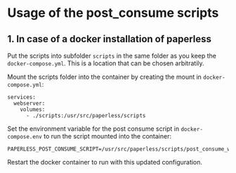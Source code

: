 # Usage of the post_consume scripts

##  1.  In case of a docker installation of paperless

Put the scripts into subfolder `scripts` in the same folder as you keep the `docker-compose.yml`. This is a location that can be chosen arbitratily.

Mount the scripts folder into the container by creating the mount in `docker-compose.yml`:

    services:
      webserver:
        volumes:
          - ./scripts:/usr/src/paperless/scripts

Set the environment variable for the post consume script in `docker-compose.env` to run the script mounted into the container:

    PAPERLESS_POST_CONSUME_SCRIPT=/usr/src/paperless/scripts/post_consume_wrapper.sh

Restart the docker container to run with this updated configuration.
